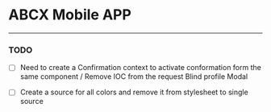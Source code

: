 # ABCX Mobile APP

---

### TODO

- [ ] Need to create a Confirmation context to activate conformation form the same component / Remove IOC from the request Blind profile Modal

- [ ] Create a source for all colors and remove it from stylesheet to single source
